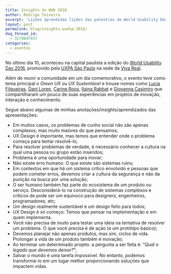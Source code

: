 ```yaml
---
title: Insights do WUD 2016
author: Rodrigo Teixeira
excerpt: 'Lições aprendidas lições das palestras do World Usability Day 2016'
layout: post
permalink: blog/insights-wudsp-2016/
dsq_thread_id:
  - 3279847937
categories:
  - eventos
---
```



No último dia 10, aconteceu na capital paulista a edição do [World Usability Day 2016](http://www.worldusabilityday.org/), promovido pela [UXPA São Paulo](https://www.facebook.com/uxpasaopaulo/?fref=ts) na sede da [Viva Real](https://www.vivareal.com.br/). 

Além de reunir a comunidade em um dia comemorativo, o evento teve como tema principal o *Green UX* ou *UX Sustentável* e trouxe nomes como [Lucia Filgueiras](https://www.facebook.com/lfilguei?fref=ts), [Dani Loren](https://twitter.com/bydaniloren), [Carine Roos](https://twitter.com/carineroos), [Ilaina Rabbat](https://twitter.com/ilarabbat) e [Giovanna Casimiro](https://www.facebook.com/giovanna.graziosicasimiro?fref=ts) que compartilharam um pouco de suas experiências em projetos de inovação, interação e conhecimento.

Segue abaixo algumas de minhas anotações/insights/aprendizados das apresentações: 

* Em muitos casos, os problemas de cunho social não são apenas complexos, mas muito maiores do que pensamos; 
* UX Design é importante, mas temos que entender onde o problema começa para tentar resolvê-lo;
* Para resolver problemas de verdade, é necessário conhecer a cultura na qual uma pessoa ou grupo estão inseridos;
* Problema é uma oportunidade para inovar; 
* Não existe erro humano. O que existe são sistemas ruins;
* Em contextos em que há um sistema crítico envolvido e pessoas que podem cometer erros, devemos criar a cultura da segurança e não da punição na busca por uma solução; 
* O ser humano também faz parte do ecosistema de um produto ou serviço. Desconsiderá-lo na construção de sistemas complexos e críticos de pode ser um equívoco para designers, engenheiros, programadores, etc;
* Um design realmente sustentável é um design feito para todos; 
* UX Design é só começo: Temos que pensar na implementação e em quem implementa.
* Você não precisa de muito para testar uma ideia na tentativa de resolver um problema. O que você precisa é de ação (e um protótipo básico); 
* Devemos planejar não apenas produtos, mas sim, ciclos de vida. Prolongar a vida de um produto também é inovação;
* Ao terminar um determinado projeto. a pergunta a ser feita é: “_Qual o legado que devemos deixar?_”;
* Salvar o mundo é uma tarefa impossível. No entanto, podemos transformá-lo em um lugar melhor proporcionando soluções que impactem vidas.
